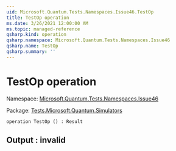 ```yaml
---
uid: Microsoft.Quantum.Tests.Namespaces.Issue46.TestOp
title: TestOp operation
ms.date: 3/26/2021 12:00:00 AM
ms.topic: managed-reference
qsharp.kind: operation
qsharp.namespace: Microsoft.Quantum.Tests.Namespaces.Issue46
qsharp.name: TestOp
qsharp.summary: ''
---
```


# TestOp operation

Namespace: [Microsoft.Quantum.Tests.Namespaces.Issue46](xref:Microsoft.Quantum.Tests.Namespaces.Issue46)

Package: [Tests.Microsoft.Quantum.Simulators](https://nuget.org/packages/Tests.Microsoft.Quantum.Simulators)




```qsharp
operation TestOp () : Result
```


## Output : __invalid<Result>__

